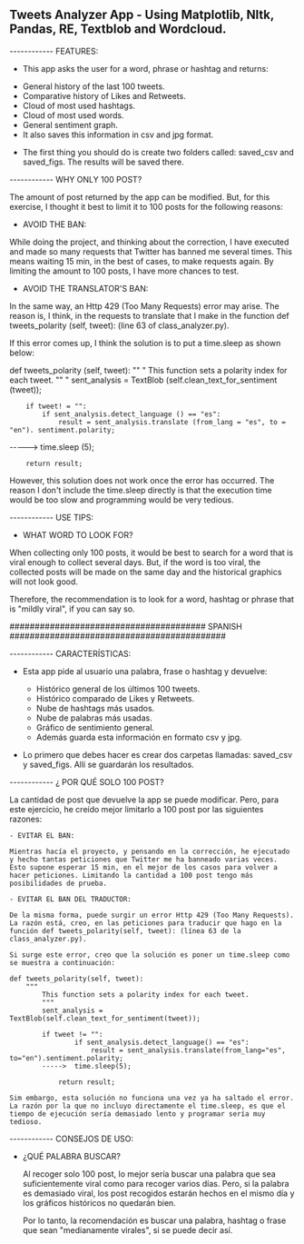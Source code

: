 ## Tweets Analyzer App - Using Matplotlib, Nltk, Pandas, RE, Textblob and Wordcloud.

------------ FEATURES:

* This app asks the user for a word, phrase or hashtag and returns:

- General history of the last 100 tweets.
- Comparative history of Likes and Retweets.
- Cloud of most used hashtags.
- Cloud of most used words.
- General sentiment graph.
- It also saves this information in csv and jpg format.
  
* The first thing you should do is create two folders called: saved_csv and saved_figs. The results will be saved there.

------------ WHY ONLY 100 POST?

The amount of post returned by the app can be modified. But, for this exercise, I thought it best to limit it to 100 posts for the following reasons:

- AVOID THE BAN:

While doing the project, and thinking about the correction, I have executed and made so many requests that Twitter has banned me several times. This means waiting 15 min, in the best of cases, to make requests again. By limiting the amount to 100 posts, I have more chances to test.

- AVOID THE TRANSLATOR'S BAN:

In the same way, an Http 429 (Too Many Requests) error may arise. The reason is, I think, in the requests to translate that I make in the function def tweets_polarity (self, tweet): (line 63 of class_analyzer.py).

If this error comes up, I think the solution is to put a time.sleep as shown below:

def tweets_polarity (self, tweet):
"" "
        This function sets a polarity index for each tweet.
        "" "
        sent_analysis = TextBlob (self.clean_text_for_sentiment (tweet));

        if tweet! = "":
            if sent_analysis.detect_language () == "es":
                result = sent_analysis.translate (from_lang = "es", to = "en"). sentiment.polarity;
-----> time.sleep (5);
        
        return result;

However, this solution does not work once the error has occurred. The reason I don't include the time.sleep directly is that the execution time would be too slow and programming would be very tedious.

------------ USE TIPS:

- WHAT WORD TO LOOK FOR?

When collecting only 100 posts, it would be best to search for a word that is viral enough to collect several days. But, if the word is too viral, the collected posts will be made on the same day and the historical graphics will not look good.

Therefore, the recommendation is to look for a word, hashtag or phrase that is "mildly viral", if you can say so.


####################################### SPANISH ###########################################

------------ CARACTERÍSTICAS:

* Esta app pide al usuario una palabra, frase o hashtag y devuelve:

	- Histórico general de los últimos 100 tweets.
	- Histórico comparado de Likes y Retweets.
	- Nube de hashtags más usados.
	- Nube de palabras más usadas.
	- Gráfico de sentimiento general.
	- Además guarda esta información en formato csv y jpg.
  
* Lo primero que debes hacer es crear dos carpetas llamadas: saved_csv y saved_figs. Allí se guardarán los resultados.

------------ ¿ POR QUÉ SOLO 100 POST?

La cantidad de post que devuelve la app se puede modificar. Pero, para este ejercicio, he creído mejor limitarlo a 100 post por las siguientes razones:

	- EVITAR EL BAN:

	Mientras hacía el proyecto, y pensando en la corrección, he ejecutado y hecho tantas peticiones que Twitter me ha banneado varias veces. Esto supone esperar 15 min, en el mejor de los casos para volver a hacer peticiones. Limitando la cantidad a 100 post tengo más posibilidades de prueba.
	
	- EVITAR EL BAN DEL TRADUCTOR:
		
	De la misma forma, puede surgir un error Http 429 (Too Many Requests). La razón está, creo, en las peticiones para traducir que hago en la función def tweets_polarity(self, tweet): (línea 63 de la class_analyzer.py).
	
	Si surge este error, creo que la solución es poner un time.sleep como se muestra a continuación:
	
	def tweets_polarity(self, tweet):
		"""
        	This function sets a polarity index for each tweet.
        	"""
        	sent_analysis = TextBlob(self.clean_text_for_sentiment(tweet));

        	if tweet != "":
            		if sent_analysis.detect_language() == "es":
                		result = sent_analysis.translate(from_lang="es", to="en").sentiment.polarity;
			----->	time.sleep(5);
        
        		return result;
	
	Sim embargo, esta solución no funciona una vez ya ha saltado el error. La razón por la que no incluyo directamente el time.sleep, es que el tiempo de ejecución sería demasiado lento y programar sería muy tedioso.

------------ CONSEJOS DE USO:

- ¿QUÉ PALABRA BUSCAR?

	Al recoger solo 100 post, lo mejor sería buscar una palabra que sea suficientemente viral como para recoger varios días. Pero, si la palabra es demasiado viral, los post recogidos estarán hechos en el mismo día y los gráficos históricos no quedarán bien.

	Por lo tanto, la recomendación es buscar una palabra, hashtag o frase que sean "medianamente virales", si se puede decir así.
